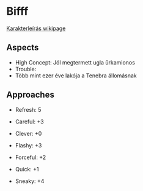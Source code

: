Bifff
=======

[Karakterleírás wikipage]

Aspects
------
* High Concept: Jól megtermett ugla űrkamionos
* Trouble: 
* Több mint ezer éve lakója a Tenebra állomásnak

Approaches
------
* Refresh: 5

* Careful: +3
* Clever: +0
* Flashy: +3
* Forceful: +2
* Quick: +1
* Sneaky: +4

[Karakterleírás wikipage]: <https://github.com/Milky-Ways-Finest/missions/wiki/NJK:-Bifff>
